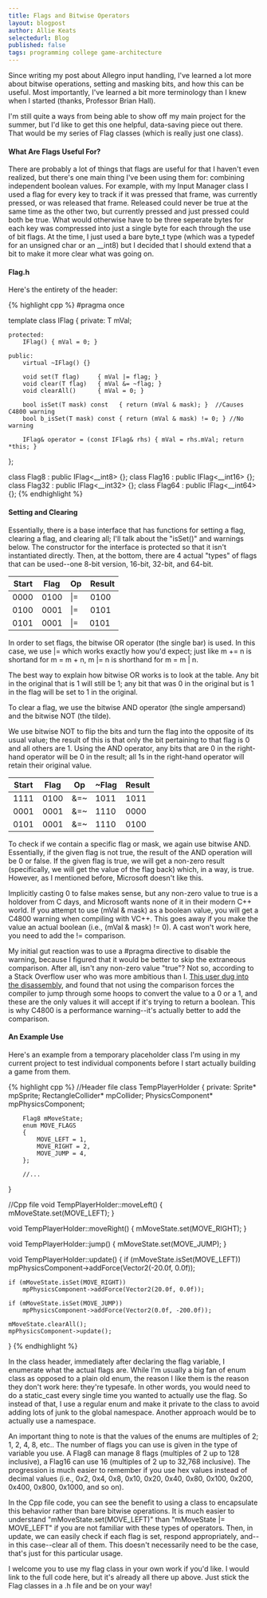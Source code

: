 ```yaml
---
title: Flags and Bitwise Operators
layout: blogpost
author: Allie Keats
selectedurl: Blog
published: false
tags: programming college game-architecture
---
```

Since writing my post about Allegro input handling, I've learned a lot more about bitwise operations, setting and masking bits, and how this can be useful. Most importantly, I've learned a bit more terminology than I knew when I started (thanks, Professor Brian Hall).

I'm still quite a ways from being able to show off my main project for the summer, but I'd like to get this one helpful, data-saving piece out there. That would be my series of Flag classes (which is really just one class).

<!--more-->

#### What Are Flags Useful For?

There are probably a lot of things that flags are useful for that I haven't even realized, but there's one main thing I've been using them for: combining independent boolean values. For example, with my Input Manager class I used a flag for every key to track if it was pressed that frame, was currently pressed, or was released that frame. Released could never be true at the same time as the other two, but currently pressed and just pressed could both be true. What would otherwise have to be three seperate bytes for each key was compressed into just a single byte for each through the use of bit flags. At the time, I just used a bare byte_t type (which was a typedef for an unsigned char or an __int8) but I decided that I should extend that a bit to make it more clear what was going on.

#### Flag.h

Here's the entirety of the header:

{% highlight cpp %}
#pragma once

template <typename T>
class IFlag
{
    private:
        T mVal;
 
    protected:
        IFlag() { mVal = 0; }

    public:
        virtual ~IFlag() {}

        void set(T flag)     { mVal |= flag; }
        void clear(T flag)   { mVal &= ~flag; }
        void clearAll()      { mVal = 0; }
             
        bool isSet(T mask) const   { return (mVal & mask); }  //Causes C4800 warning
        bool b_isSet(T mask) const { return (mVal & mask) != 0; } //No warning

        IFlag& operator = (const IFlag& rhs) { mVal = rhs.mVal; return *this; }
};

class Flag8  : public IFlag<__int8> {};
class Flag16 : public IFlag<__int16> {};
class Flag32 : public IFlag<__int32> {};
class Flag64 : public IFlag<__int64> {};
{% endhighlight %}

#### Setting and Clearing
Essentially, there is a base interface that has functions for setting a flag, clearing a flag, and clearing all; I'll talk about the "isSet()" and warnings below. The constructor for the interface is protected so that it isn't instantiated directly. Then, at the bottom, there are 4 actual "types" of flags that can be used--one 8-bit version, 16-bit, 32-bit, and 64-bit. 

| Start | Flag  | Op | Result
|---|---|---|---|
| 0000 | 0100 | &#124;= | 0100
| 0100 | 0001 | &#124;= | 0101
| 0101 | 0001 | &#124;= | 0101

In order to set flags, the bitwise OR operator (the single bar) is used. In this case, we use  &#124;= which works exactly how you'd expect; just like m += n is shortand for m = m + n, m  &#124;= n is shorthand for m = m  &#124; n.

The best way to explain how bitwise OR works is to look at the table. Any bit in the original that is 1 will still be 1; any bit that was 0 in the original but is 1 in the flag will be set to 1 in the original.

To clear a flag, we use the bitwise AND operator (the single ampersand) and the bitwise NOT (the tilde).

We use bitwise NOT to flip the bits and turn the flag into the opposite of its usual value; the result of this is that only the bit pertaining to that flag is 0 and all others are 1. Using the AND operator, any bits that are 0 in the right-hand operator will be 0 in the result; all 1s in the right-hand operator will retain their original value.

| Start | Flag | Op | ~Flag |  Result |
|---|---|---|---|---|
| 1111 | 0100 | &=~ | 1011 | 1011 |
| 0001 | 0001 | &=~ | 1110 | 0000 |
| 0101 | 0001 | &=~ | 1110 | 0100 |

To check if we contain a specific flag or mask, we again use bitwise AND. Essentially, if the given flag is not true, the result of the AND operation will be 0 or false. If the given flag is true, we will get a non-zero result (specifically, we will get the value of the flag back) which, in a way, is true. However, as I mentioned before, Microsoft doesn't like this.

Implicitly casting 0 to false makes sense, but any non-zero value to true is a holdover from C days, and Microsoft wants none of it in their modern C++ world. If you attempt to use (mVal & mask) as a boolean value, you will get a C4800 warning when compiling with VC++. This goes away if you make the value an actual boolean (i.e., (mVal & mask) != 0). A cast won't work here, you need to add the != comparison.

My initial gut reaction was to use a #pragma directive to disable the warning, because I figured that it would be better to skip the extraneous comparison. After all, isn't any non-zero value "true"? Not so, according to a Stack Overflow user who was more ambitious than I. [This user dug into the disassembly](http://stackoverflow.com/a/206632), and found that not using the comparison forces the compiler to jump through some hoops to convert the value to a 0 or a 1, and these are the only values it will accept if it's trying to return a boolean. This is why C4800 is a performance warning--it's actually better to add the comparison.

#### An Example Use

Here's an example from a temporary placeholder class I'm using in my current project to test individual components before I start actually building a game from them.

{% highlight cpp %}
//Header file
class TempPlayerHolder
{
    private:
        Sprite* mpSprite;
        RectangleCollider* mpCollider;
        PhysicsComponent* mpPhysicsComponent;
 
        Flag8 mMoveState;
        enum MOVE_FLAGS
        {
            MOVE_LEFT = 1,
            MOVE_RIGHT = 2,
            MOVE_JUMP = 4,
        };

        //...
}

//Cpp file
void TempPlayerHolder::moveLeft()
{
    mMoveState.set(MOVE_LEFT);
}

void TempPlayerHolder::moveRight()
{
    mMoveState.set(MOVE_RIGHT);
}

void TempPlayerHolder::jump()
{
    mMoveState.set(MOVE_JUMP);
}

void TempPlayerHolder::update()
{
    if (mMoveState.isSet(MOVE_LEFT))
        mpPhysicsComponent->addForce(Vector2(-20.0f, 0.0f));

    if (mMoveState.isSet(MOVE_RIGHT))
        mpPhysicsComponent->addForce(Vector2(20.0f, 0.0f));

    if (mMoveState.isSet(MOVE_JUMP))
        mpPhysicsComponent->addForce(Vector2(0.0f, -200.0f));

    mMoveState.clearAll();
    mpPhysicsComponent->update();
}
{% endhighlight %}

In the class header, immediately after declaring the flag variable, I enumerate what the actual flags are. While I'm usually a big fan of enum class as opposed to a plain old enum, the reason I like them is the reason they don't work here: they're typesafe. In other words, you would need to do a static_cast every single time you wanted to actually use the flag. So instead of that, I use a regular enum and make it private to the class to avoid adding lots of junk to the global namespace. Another approach would be to actually use a namespace.

An important thing to note is that the values of the enums are multiples of 2; 1, 2, 4, 8, etc.. The number of flags you can use is given in the type of variable you use. A Flag8 can manage 8 flags (multiples of 2 up to 128 inclusive), a Flag16 can use 16 (multiples of 2 up to 32,768 inclusive). The progression is much easier to remember if you use hex values instead of decimal values (i.e., 0x2, 0x4, 0x8, 0x10, 0x20, 0x40, 0x80, 0x100, 0x200, 0x400, 0x800, 0x1000, and so on).

In the Cpp file code, you can see the benefit to using a class to encapsulate this behavior rather than bare bitwise operations. It is much easier to understand "mMoveState.set(MOVE_LEFT)" than "mMoveState  &#124;= MOVE_LEFT" if you are not familiar with these types of operators. Then, in update, we can easily check if each flag is set, respond appropriately, and--in this case--clear all of them. This doesn't necessarily need to be the case, that's just for this particular usage.

I welcome you to use my flag class in your own work if you'd like. I would link to the full code here, but it's already all there up above. Just stick the Flag classes in a .h file and be on your way!
